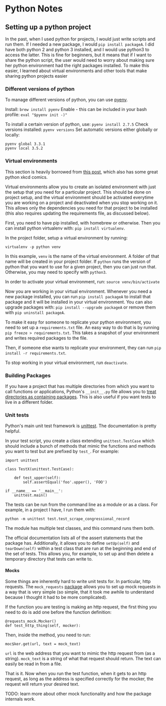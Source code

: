 # Python Notes

## Setting up a python project
In the past, when I used python for projects, I would just write scripts and run them. If I needed a new package, I would `pip install packageA`. I did have both python 2 and python 3 installed, and I would use python3 to access the latter. This is fine for beginners, but it means that if I want to share the python script, the user would need to worry about making sure her python environment had the right packages installed. To make this easier, I learned about virtual environments and other tools that make sharing python projects easier

### Different versions of python
To manage different versions of python, you can use [pyenv](https://github.com/pyenv/pyenv).

Install: `brew install pyenv`
Enable - this can be included in your bash profile: `eval "$pyenv init -)"` 

To install a certain version of python, use: `pyenv install 2.7.5`
Check versions installed: `pyenv versions`
Set automatic versions either globally or locally:
```
pyenv global 3.3.1
pyenv local 3.5.2
```

### Virtual environments
This section is heavily borrowed from [this post](https://dev.to/codemouse92/dead-simple-python-virtual-environments-and-pip-5b56), which also has some great python xkcd comics.

Virtual environments allow you to create an isolated environment with just the setup that you need for a particular project. This should be done on project setup, and the virtual environment should be activated everytime you are working on a project and deactivated when you stop working on it. This allows only the dependencies you need for that project to be installed (this also requires updating the requirements file, as discussed below).

First, you need to have pip installed, with homebrew or otherwise. Then you can install python virtualenv with: `pip install virtualenv`.

In the project folder, setup a virtual environment by running:
```
virtualenv -p python venv
```
In this example, `venv` is the name of the virtual environment. A folder of that name will be created in your project folder. If `python` runs the version of python that you want to use for a given project, then you can just run that. Otherwise, you may need to specify with `python3`.

In order to activate your virtual environment, run: `source venv/bin/activate`

Now you are working in your virtual environment. Whenever you need a new package installed, you can run `pip install packageA` to install that package and it will be installed in your virtual environment. You can also upgrade packages with: `pip install --upgrade packageA` or remove them with `pip uninstall packageA`.

To make it easy for someone to replicate your python environment, you need to set up a `requirements.txt` file. An easy way to do that is by running `pip freeze > requirements.txt`. This takes a snapshot of your environment and writes required packages to the file. 

Then, if someone else wants to replicate your environment, they can run `pip install -r requirements.txt`.

To stop working in your virtual environment, run `deactivate`.

### Building Packages

If you have a project that has multiple directories from which you want to call functions or applications, Python's `__init__.py` file allows you to [treat directories as containing packages](https://docs.python.org/3/tutorial/modules.html#packages). This is also useful if you want tests to live in a different folder. 

### Unit tests

Python's main unit test framework is [unittest](https://docs.python.org/3/library/unittest.html). The documentation is pretty helpful.

In your test script, you create a class extending `unittest.TestCase` which should include a bunch of methods that mimic the functions and methods you want to test but are prefixed by `test_`. For example:
```
import unittest

class TestX(unittest.TestCase):

    def test_upper(self):
        self.assertEqual('foo'.upper(), 'FOO')

if __name__ == '__main__':
    unittest.main()
```

The tests can be run from the command line as a module or as a class. For example, in a project I have, I run them with:
```
python -m unittest test.test_scrape_congressional_record
```

The module has multiple test classes, and this command runs them both.

The official documentation lists all of the assert statements that the package has. Additionally, it allows you to define `setUp(self)` and `tearDown(self)` within a test class that are run at the beginning and end of the set of tests. This allows you, for example, to set up and then delete a temporary directory that tests can write to.

#### Mocks
Some things are inherently hard to write unit tests for. In particular, http requests. The `mock_requests` [package](https://requests-mock.readthedocs.io/en/latest/) allows you to set up mock requests in a way that is very simple (so simple, that it took me awhile to understand because I thought it had to be more complicated).

If the function you are testing is making an http request, the first thing you need to do is add one before the function definition:
```
@requests_mock.Mocker()
def test_http_thing(self, mocker):
```

Then, inside the method, you need to run:
```
moc$ker.get(url, text = mock_text)
``` 
`url` is the web address that you want to mimic the http request from (as a string). `mock_text` is a string of what that request should return. The text can easily be read in from a file.

That is it. Now when you run the test function, when it gets to an http request, as long as the address is specified correctly for the mocker, the request will return your desired text.

TODO: learn more about other mock functionality and how the package internals work. 


 
